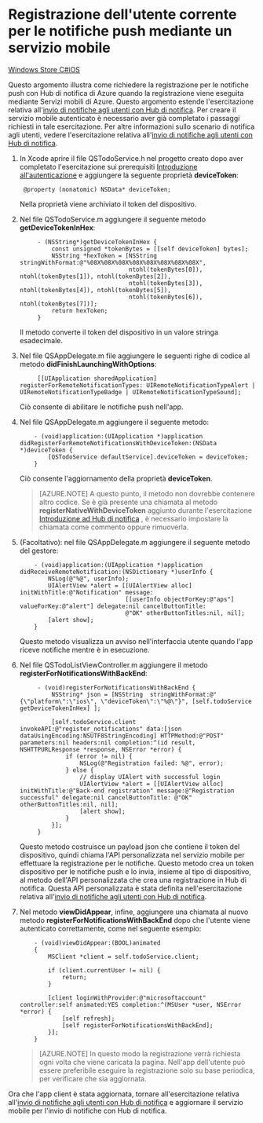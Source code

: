 ﻿<properties 
	pageTitle="Registrazione dell'utente corrente per le notifiche push mediante un servizio mobile - Hub di notifica" 
	description="Informazioni su come chiedere la registrazione per le notifiche push in un'app per iOS con Hub di notifica di Azure quando la registrazione viene eseguita mediante Servizi mobili di Azure." 
	services="mobile-services, notification-hubs" 
	documentationCenter="" 
	authors="ysxu" 
	manager="dwrede" 
	editor=""/>

<tags 
	ms.service="mobile-services" 
	ms.workload="mobile" 
	ms.tgt_pltfrm="mobile-ios" 
	ms.devlang="objective-c" 
	ms.topic="article" 
	ms.date="10/10/2014" 
	ms.author="yuaxu"/>

# Registrazione dell'utente corrente per le notifiche push mediante un servizio mobile

<div class="dev-center-tutorial-selector sublanding">
    <a href="/it-it/documentation/articles/notification-hubs-windows-store-mobile-services-register-user-push-notifications/" title="Windows Store C#">Windows Store C#</a><a href="/it-it/documentation/articles/notification-hubs-ios-mobile-services-register-user-push-notifications/" title="iOS" class="current">iOS</a>
</div>

Questo argomento illustra come richiedere la registrazione per le notifiche push con Hub di notifica di Azure quando la registrazione viene eseguita mediante Servizi mobili di Azure. Questo argomento estende l'esercitazione relativa all'[invio di notifiche agli utenti con Hub di notifica]. Per creare il servizio mobile autenticato è necessario aver già completato i passaggi richiesti in tale esercitazione. Per altre informazioni sullo scenario di notifica agli utenti, vedere l'esercitazione relativa all'[invio di notifiche agli utenti con Hub di notifica].  

1. In Xcode aprire il file QSTodoService.h nel progetto creato dopo aver completato l'esercitazione sui prerequisiti [Introduzione all'autenticazione] e aggiungere la seguente proprietà **deviceToken**:

		@property (nonatomic) NSData* deviceToken;

 	Nella proprietà viene archiviato il token del dispositivo.

2. Nel file QSTodoService.m aggiungere il seguente metodo **getDeviceTokenInHex**:

			- (NSString*)getDeviceTokenInHex {
			    const unsigned *tokenBytes = [[self deviceToken] bytes];
			    NSString *hexToken = [NSString stringWithFormat:@"%08X%08X%08X%08X%08X%08X%08X%08X",
			                          ntohl(tokenBytes[0]), ntohl(tokenBytes[1]), ntohl(tokenBytes[2]),
			                          ntohl(tokenBytes[3]), ntohl(tokenBytes[4]), ntohl(tokenBytes[5]),
			                          ntohl(tokenBytes[6]), ntohl(tokenBytes[7])];
			    return hexToken;
			}

	Il metodo converte il token del dispositivo in un valore stringa esadecimale.

3. Nel file QSAppDelegate.m file aggiungere le seguenti righe di codice al metodo **didFinishLaunchingWithOptions**:

			[[UIApplication sharedApplication] registerForRemoteNotificationTypes: UIRemoteNotificationTypeAlert | UIRemoteNotificationTypeBadge | UIRemoteNotificationTypeSound];

	Ciò consente di abilitare le notifiche push nell'app.

4. 	Nel file QSAppDelegate.m aggiungere il seguente metodo:

			- (void)application:(UIApplication *)application didRegisterForRemoteNotificationsWithDeviceToken:(NSData *)deviceToken {
			    [QSTodoService defaultService].deviceToken = deviceToken;
			}

	Ciò consente l'aggiornamento della proprietà **deviceToken**.

	> [AZURE.NOTE] A questo punto, il metodo non dovrebbe contenere altro codice. Se è già presente una chiamata al metodo **registerNativeWithDeviceToken** aggiunto durante l'esercitazione [Introduzione ad Hub di notifica](/it-it/manage/services/notification-hubs/get-started-notification-hubs-ios/"%20target="_blank") , è necessario impostare la chiamata come commento oppure rimuoverla.

5.  (Facoltativo): nel file QSAppDelegate.m aggiungere il seguente metodo del gestore:

			- (void)application:(UIApplication *)application didReceiveRemoteNotification:(NSDictionary *)userInfo {
			    NSLog(@"%@", userInfo);
			    UIAlertView *alert = [[UIAlertView alloc] initWithTitle:@"Notification" message:
			                          [[userInfo objectForKey:@"aps"] valueForKey:@"alert"] delegate:nil cancelButtonTitle:
			                          @"OK" otherButtonTitles:nil, nil];
			    [alert show];
			}

 	Questo metodo visualizza un avviso nell'interfaccia utente quando l'app riceve notifiche mentre è in esecuzione.

6. Nel file QSTodoListViewController.m aggiungere il metodo **registerForNotificationsWithBackEnd**:

			- (void)registerForNotificationsWithBackEnd {
			    NSString* json = [NSString  stringWithFormat:@"{\"platform\":\"ios\", \"deviceToken\":\"%@\"}", [self.todoService getDeviceTokenInHex] ];

			    [self.todoService.client invokeAPI:@"register_notifications" data:[json dataUsingEncoding:NSUTF8StringEncoding] HTTPMethod:@"POST" parameters:nil headers:nil completion:^(id result, NSHTTPURLResponse *response, NSError *error) {
			        if (error != nil) {
			            NSLog(@"Registration failed: %@", error);
			        } else {
			            // display UIAlert with successful login
			            UIAlertView *alert = [[UIAlertView alloc] initWithTitle:@"Back-end registration" message:@"Registration successful" delegate:nil cancelButtonTitle: @"OK" otherButtonTitles:nil, nil];
			            [alert show];
			        }
			    }];
			}

	Questo metodo costruisce un payload json che contiene il token del dispositivo, quindi chiama l'API personalizzata nel servizio mobile per effettuare la registrazione per le notifiche. Questo metodo crea un token dispositivo per le notifiche push e lo invia, insieme al tipo di dispositivo, al metodo dell'API personalizzata che crea una registrazione in Hub di notifica. Questa API personalizzata è stata definita nell'esercitazione relativa all'[invio di notifiche agli utenti con Hub di notifica].

7.	Nel metodo **viewDidAppear**, infine, aggiungere una chiamata al nuovo metodo **registerForNotificationsWithBackEnd** dopo che l'utente viene autenticato correttamente, come nel seguente esempio:

			- (void)viewDidAppear:(BOOL)animated
			{
			    MSClient *client = self.todoService.client;

			    if (client.currentUser != nil) {
			        return;
			    }

			    [client loginWithProvider:@"microsoftaccount" controller:self animated:YES completion:^(MSUser *user, NSError *error) {
			        [self refresh];
			        [self registerForNotificationsWithBackEnd];
			    }];
			}

	> [AZURE.NOTE] In questo modo la registrazione verrà richiesta ogni volta che viene caricata la pagina. Nell'app dell'utente può essere preferibile eseguire la registrazione solo su base periodica, per verificare che sia aggiornata.
	
Ora che l'app client è stata aggiornata, tornare all'esercitazione relativa all'[invio di notifiche agli utenti con Hub di notifica] e aggiornare il servizio mobile per l'invio di notifiche con Hub di notifica.

<!-- Anchors. -->

<!-- Images. -->


<!-- URLs. -->
[Invio di notifiche agli utenti con Hub di notifica]: /it-it/manage/services/notification-hubs/notify-users
[Introduzione all'autenticazione]: /it-it/develop/mobile/tutorials/get-started-with-users-ios/

[Portale di gestione di Azure]: https://manage.windowsazure.com/
[Introduzione ad Hub di notifica]: /it-it/manage/services/notification-hubs/get-started-notification-hubs-ios/


<!--HONumber=42-->
